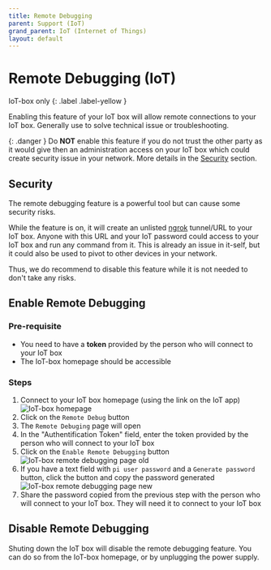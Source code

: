 ```yaml
---
title: Remote Debugging
parent: Support (IoT)
grand_parent: IoT (Internet of Things)
layout: default
---
```


# Remote Debugging (IoT)
IoT-box only
{: .label .label-yellow }


Enabling this feature of your IoT box will allow remote connections to your IoT box.
Generally use to solve technical issue or troubleshooting.

{: .danger }
Do **NOT** enable this feature if you do not trust the other party as it would
give then an administration access on your IoT box which could create security
issue in your network.
More details in the [Security](#security) section.

## Security
The remote debugging feature is a powerful tool but can cause some security risks.

While the feature is on, it will create an unlisted [ngrok](https://ngrok.com/) tunnel/URL to your IoT box.
Anyone with this URL and your IoT password could access to your IoT box and run any command from it.
This is already an issue in it-self, but it could also be used to pivot to other devices in your network.

Thus, we do recommend to disable this feature while it is not needed to don't take any risks.

## Enable Remote Debugging

### Pre-requisite
- You need to have a **token** provided by the person who will connect to your IoT box
- The IoT-box homepage should be accessible

### Steps

1. Connect to your IoT box homepage (using the link on the IoT app)
![IoT-box homepage](/assets/images/iot/21.10/iot-homepage.avif)
2. Click on the `Remote Debug` button
3. The `Remote Debuging` page will open
4. In the "Authentification Token" field, enter the token provided by the person who will connect to your IoT box
5. Click on the `Enable Remote Debugging` button
![IoT-box remote debugging page old](/assets/images/iot/21.10/iot-remote-debugging.avif)
6. If you have a text field with `pi user password` and a `Generate password` button, 
click the button and copy the password generated
![IoT-box remote debugging page new](/assets/images/iot/24.01/iot-remote-debugging.avif)
7. Share the password copied from the previous step with the person who will connect to your IoT box. 
They will need it to connect to your IoT box

## Disable Remote Debugging
Shuting down the IoT box will disable the remote debugging feature.
You can do so from the IoT-box homepage, or by unplugging the power supply.
